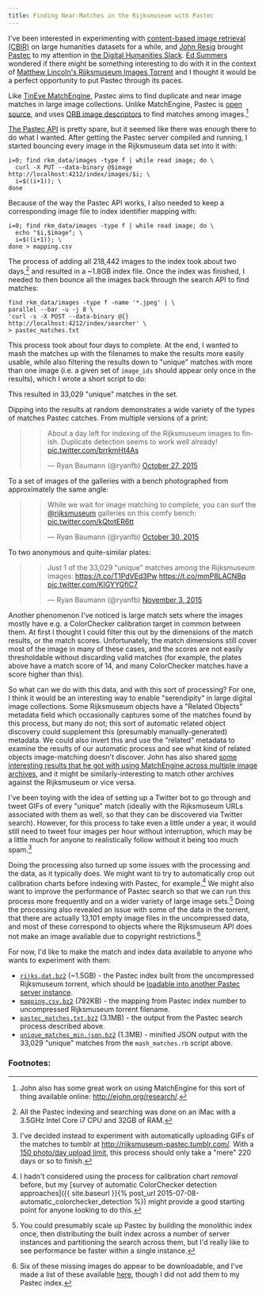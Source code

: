 ```yaml
---
title: Finding Near-Matches in the Rijksmuseum with Pastec
---
```

I've been interested in experimenting with [content-based image retrieval (CBIR)](https://en.wikipedia.org/wiki/Content-based_image_retrieval) on large humanities datasets for a while, and [John Resig](http://ejohn.org/) brought [Pastec](http://pastec.io/) to my attention in [the Digital Humanities Slack](https://docs.google.com/forms/d/1u9CE8vV7ac8-OK2n8roiURvWoO0dpQuzNBWMOaaRXik/viewform). [Ed Summers](https://twitter.com/edsu) wondered if there might be something interesting to do with it in the context of [Matthew Lincoln's Rijksmuseum Images Torrent](http://matthewlincoln.net/2015/10/19/the-rijksmuseum-as-bittorrent.html) and I thought it would be a perfect opportunity to put Pastec through its paces.

Like [TinEye MatchEngine](https://services.tineye.com/MatchEngine), Pastec aims to find duplicate and near image matches in large image collections. Unlike MatchEngine, Pastec is [open source](https://github.com/visu4link/pastec), and uses [ORB image descriptors](http://scikit-image.org/docs/dev/auto_examples/features_detection/plot_orb.html) to find matches among images.[^matchengine]

[The Pastec API](http://pastec.io/doc#api) is pretty spare, but it seemed like there was enough there to do what I wanted. After getting the Pastec server compiled and running, I started bouncing every image in the Rijksmuseum data set into it with:

    i=0; find rkm_data/images -type f | while read image; do \
      curl -X PUT --data-binary @$image http://localhost:4212/index/images/$i; \
      i=$((i+1)); \
    done

Because of the way the Pastec API works, I also needed to keep a corresponding image file to index identifier mapping with:

    i=0; find rkm_data/images -type f | while read image; do \
      echo "$i,$image"; \
      i=$((i+1)); \
    done > mapping.csv

The process of adding all 218,442 images to the index took about two days,[^specs] and resulted in a ~1.8GB index file. Once the index was finished, I needed to then bounce all the images back through the search API to find matches:

    find rkm_data/images -type f -name '*.jpeg' | \
    parallel --bar -u -j 8 \
    'curl -s -X POST --data-binary @{} http://localhost:4212/index/searcher' \
    > pastec_matches.txt

This process took about four days to complete. At the end, I wanted to mash the matches up with the filenames to make the results more easily usable, while also filtering the results down to "unique" matches with more than one image (i.e. a given set of `image_ids` should appear only once in the results), which I wrote a short script to do:

<script src="https://gist.github.com/ryanfb/b66e4f7536dbdfa5df5f.js"></script>

This resulted in 33,029 "unique" matches in the set.

Dipping into the results at random demonstrates a wide variety of the types of matches Pastec catches. From multiple versions of a print:

> <blockquote class="twitter-tweet" data-conversation="none" lang="en"><p lang="en" dir="ltr">About a day left for indexing of the Rijksmuseum images to finish. Duplicate detection seems to work well already! <a href="https://t.co/brrkmHt4As">pic.twitter.com/brrkmHt4As</a></p>&mdash; Ryan Baumann (@ryanfb) <a href="https://twitter.com/ryanfb/status/659082754974457856">October 27, 2015</a></blockquote>
<script async src="//platform.twitter.com/widgets.js" charset="utf-8"></script>

To a set of images of the galleries with a bench photographed from approximately the same angle:

> <blockquote class="twitter-tweet" data-conversation="none" lang="en"><p lang="en" dir="ltr">While we wait for image matching to complete, you can surf the <a href="https://twitter.com/rijksmuseum">@rijksmuseum</a> galleries on this comfy bench: <a href="https://t.co/kQtotER6tt">pic.twitter.com/kQtotER6tt</a></p>&mdash; Ryan Baumann (@ryanfb) <a href="https://twitter.com/ryanfb/status/660119262523183104">October 30, 2015</a></blockquote>
<script async src="//platform.twitter.com/widgets.js" charset="utf-8"></script>

To two anonymous and quite-similar plates:

> <blockquote class="twitter-tweet" lang="en"><p lang="en" dir="ltr">Just 1 of the 33,029 &quot;unique&quot; matches among the Rijksmuseum images:&#10;<a href="https://t.co/T1PdVEd3Pw">https://t.co/T1PdVEd3Pw</a>&#10;<a href="https://t.co/mmP8LACNBq">https://t.co/mmP8LACNBq</a> <a href="https://t.co/KIGYYGflC7">pic.twitter.com/KIGYYGflC7</a></p>&mdash; Ryan Baumann (@ryanfb) <a href="https://twitter.com/ryanfb/status/661571540438360064">November 3, 2015</a></blockquote>
<script async src="//platform.twitter.com/widgets.js" charset="utf-8"></script>

Another phenomenon I've noticed is large match sets where the images mostly have e.g. a ColorChecker calibration target in common between them. At first I thought I could filter this out by the dimensions of the match results, or the match scores. Unfortunately, the match dimensions still cover most of the image in many of these cases, and the scores are not easily thresholdable without discarding valid matches (for example, the plates above have a match score of 14, and many ColorChecker matches have a score higher than this).

So what can we do with this data, and with this sort of processing? For one, I think it would be an interesting way to enable "serendipity" in large digital image collections. Some Rijksmuseum objects have a "Related Objects" metadata field which occasionally captures some of the matches found by this process, but many do not; this sort of automatic related object discovery could supplement this (presumably manually-generated) metadata. We could also invert this and use the "related" metadata to examine the results of our automatic process and see what kind of related objects image-matching doesn't discover. John has also shared [some interesting results that he got with using MatchEngine across multiple image archives](https://www.youtube.com/watch?v=PL6J8MtTsPo&t=27m8s), and it might be similarly-interesting to match other archives against the Rijksmuseum or vice versa.

I've been toying with the idea of setting up a Twitter bot to go through and tweet GIFs of every "unique" match (ideally with the Rijksmuseum URLs associated with them as well, so that they can be discovered via Twitter search). However, for this process to take even a little under a year, it would still need to tweet four images per hour without interruption, which may be a little much for anyone to realistically follow without it being too much spam.[^tumblr]

Doing the processing also turned up some issues with the processing and the data, as it typically does. We might want to try to automatically crop out calibration charts before indexing with Pastec, for example.[^colorchecker] We might also want to improve the performance of Pastec search so that we can run this process more frequently and on a wider variety of large image sets.[^scaling] Doing the processing also revealed an issue with some of the data in the torrent, that there are actually 13,101 empty image files in the uncompressed data, and most of these correspond to objects where the Rijksmuseum API does not make an image available due to copyright restrictions.[^missing]

For now, I'd like to make the match and index data available to anyone who wants to experiment with them:

 * [`rijks.dat.bz2`](https://duke.box.com/shared/static/7fu21mn7ek4v96ic7h3wy1pnagtoyz78.bz2) (~1.5GB) - the Pastec index built from the uncompressed Rijksmuseum torrent, which should be [loadable into another Pastec server instance](http://pastec.io/doc#setup).
 * [`mapping.csv.bz2`](https://duke.box.com/shared/static/9y9x0rw531uioskgp7rr716lfxrm4bje.bz2) (792KB) - the mapping from Pastec index number to uncompressed Rijksmuseum torrent filename.
 * [`pastec_matches.txt.bz2`](https://duke.box.com/shared/static/wdmxd8a3k2h5u8q47t92ct0kaojgf6wx.bz2) (3.1MB) - the output from the Pastec search process described above.
 * [`unique_matches_min.json.bz2`](https://duke.box.com/shared/static/v76x0w2v19dwrnipvrkllbv85rpzrp5r.bz2) (1.3MB) - minified JSON output with the 33,029 "unique" matches from the `mash_matches.rb` script above.

### Footnotes:

[^matchengine]: John also has some great work on using MatchEngine for this sort of thing available online: <http://ejohn.org/research/>.
[^specs]: All the Pastec indexing and searching was done on an iMac with a 3.5GHz Intel Core i7 CPU and 32GB of RAM.
[^colorchecker]: I hadn't considered using the process for calibration chart _removal_ before, but my [survey of automatic ColorChecker detection approaches]({{ site.baseurl }}{% post_url 2015-07-08-automatic_colorchecker_detection %}) might provide a good starting point for anyone looking to do this.
[^scaling]: You could presumably scale up Pastec by building the monolithic index once, then distributing the built index across a number of server instances and partitioning the search across them, but I'd really like to see performance be faster within a single instance.
[^missing]: Six of these missing images do appear to be downloadable, and I've made a list of these available [here](https://gist.github.com/ryanfb/c16f26b96a86ab775873), though I did not add them to my Pastec index.
[^tumblr]: I've decided instead to experiment with automatically uploading GIFs of the matches to tumblr at <http://rijksmuseum-pastec.tumblr.com/>. With a [150 photo/day upload limit](http://unwrapping.tumblr.com/post/46305045121/post-limit-250), this process should only take a "mere" 220 days or so to finish.
